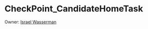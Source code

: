 # CheckPoint_CandidateHomeTask
Owner: [Israel Wasserman](https://www.linkedin.com/in/israel-wasserman/)
